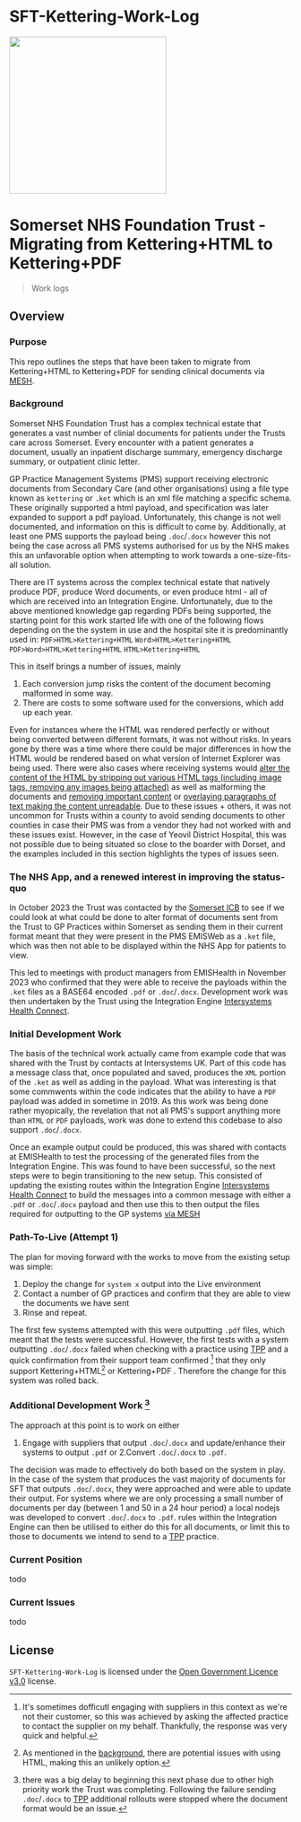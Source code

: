 # SFT-Kettering-Work-Log

<a href="https://www.somersetft.nhs.uk/">
	<img alttext="Somerset NHS Foundation Trust Logo" src="https://www.somersetft.nhs.uk/wp-content/uploads/2023/08/Somerset-NHS-logo_EPS-FILE_right-alligned-logo-01-e1690903130748-1024x517.jpg" width="280" />
</a>

# Somerset NHS Foundation Trust - Migrating from Kettering+HTML to Kettering+PDF

> Work logs

## Overview

### Purpose

This repo outlines the steps that have been taken to migrate from Kettering+HTML to Kettering+PDF for sending clinical documents via [MESH](https://digital.nhs.uk/services/message-exchange-for-social-care-and-health-mesh).

### Background

Somerset NHS Foundation Trust has a complex technical estate that generates a vast number of clinial documents for patients under the Trusts care across Somerset. Every encounter with a patient generates a document, usually an inpatient discharge summary, emergency discharge summary, or outpatient clinic letter.

GP Practice Management Systems (PMS) support receiving electronic documents from Secondary Care (and other organisations) using a file type known as `kettering` or `.ket` which is an xml file matching a specific schema. These originally supported a html payload, and specification was later expanded to support a pdf payload. Unfortunately, this change is not well documented, and information on this is difficult to come by. Additionally, at least one PMS supports the payload being `.doc`/`.docx` however this not being the case across all PMS systems authorised for us by the NHS makes this an unfavorable option when attempting to work towards a one-size-fits-all solution.

There are IT systems across the complex technical estate that natively produce PDF, produce Word documents, or even produce html - all of which are received into an Integration Engine. Unfortunately, due to the above mentioned knowledge gap regarding PDFs being supported, the starting point for this work started life with one of the following flows depending on the the system in use and the hospital site it is predominantly used in:
`PDF>HTML>Kettering+HTML`
`Word>HTML>Kettering+HTML`
`PDF>Word>HTML>Kettering+HTML`
`HTML>Kettering+HTML`

This in itself brings a number of issues, mainly
1. Each conversion jump risks the content of the document becoming malformed in some way.
2. There are costs to some software used for the conversions, which add up each year.

Even for instances where the HTML was rendered perfectly or without being converted between different formats, it was not without risks. In years gone by there was a time where there could be major differences in how the HTML would be rendered based on what version of Internet Explorer was being used. There were also cases where receiving systems would [alter the content of the HTML by stripping out various HTML tags (including image tags, removing any images being attached)](https://github.com/TauntonandSomersetNHSTrust/ydh-toc-itk3/tree/main?tab=readme-ov-file#removed-images-examples) as well as malforming the documents and [removing important content](https://github.com/TauntonandSomersetNHSTrust/ydh-toc-itk3/tree/main?tab=readme-ov-file#missing-content-examples) or [overlaying paragraphs of text making the content unreadable](https://github.com/TauntonandSomersetNHSTrust/ydh-toc-itk3/tree/main?tab=readme-ov-file#overlapping-paragraph-examples). Due to these issues + others, it was not uncommon for Trusts within a county to avoid sending documents to other counties in case their PMS was from a vendor they had not worked with and these issues exist. However, in the case of Yeovil District Hospital, this was not possible due to being situated so close to the boarder with Dorset, and the examples included in this section highlights the types of issues seen.

### The NHS App, and a renewed interest in improving the status-quo
In October 2023 the Trust was contacted by the [Somerset ICB](https://nhssomerset.nhs.uk/) to see if we could look at what could be done to alter format of documents sent from the Trust to GP Practices within Somerset as sending them in their current format meant that they were present in the PMS EMISWeb as a `.ket` file, which was then not able to be displayed within the NHS App for patients to view.

This led to meetings with product managers from EMISHealth in November 2023 who confirmed that they were able to receive the payloads within the `.ket` files as a BASE64 encoded `.pdf` or `.doc`/`.docx`. Development work was then undertaken by the Trust using the Integration Engine [Intersystems Health Connect](https://www.intersystems.com/uk/products/healthshare/health-connect/).

### Initial Development Work
The basis of the technical work actually came from example code that was shared with the Trust by contacts at Intersystems UK. Part of this code has a message class that, once populated and saved, produces the `XML` portion of the `.ket` as well as adding in the payload. What was interesting is that some commwents within the code indicates that the ability to have a `PDF` payload was added in sometime in 2019. As this work was being done rather myopically, the revelation that not all PMS's support anything more than `HTML` or `PDF` payloads, work was done to extend this codebase to also support `.doc`/`.docx`.

Once an example output could be produced, this was shared with contacts at EMISHealth to test the processing of the generated files from the Integration Engine. This was found to have been successful, so the next steps were to begin transitioning to the new setup. This consisted of updating the existing routes within the Integration Engine [Intersystems Health Connect](https://www.intersystems.com/uk/products/healthshare/health-connect/) to build the messages into a common message with either a `.pdf` or `.doc`/`.docx` payload and then use this to then output the files required for outputting to the GP systems [via MESH](https://digital.nhs.uk/services/message-exchange-for-social-care-and-health-mesh)

### Path-To-Live (Attempt 1)
The plan for moving forward with the works to move from the existing setup was simple:
1. Deploy the change for `system x` output into the Live environment
2. Contact a number of GP practices and confirm that they are able to view the documents we have sent
3. Rinse and repeat.

The first few systems attempted with this were outputting `.pdf` files, which meant that the tests were successful. However, the first tests with a system outputting `.doc`/`.docx` failed when checking with a practice using [TPP](https://en.wikipedia.org/wiki/SystmOne) and a quick confirmation from their support team confirmed [^1] that they only support Kettering+HTML[^2] or Kettering+PDF . Therefore the change for this system was rolled back.
[^1]: It's sometimes dofficutl engaging with suppliers in this context as we're not their customer, so this was achieved by asking the affected practice to contact the supplier on my behalf. Thankfully, the response was very quick and helpful.
[^2]: As mentioned in the [background](https://github.com/NHS-juju/SFT-Kettering-Work-Log/edit/main/README.md#background), there are potential issues with using HTML, making this an unlikely option.

### Additional Development Work [^3]
[^3]: there was a big delay to beginning this next phase due to other high priority work the Trust was completing.
Following the failure sending `.doc`/`.docx` to [TPP](https://en.wikipedia.org/wiki/SystmOne) additional rollouts were stopped where the document format would be an issue.

The approach at this point is to work on either
1. Engage with suppliers that output `.doc`/`.docx` and update/enhance their systems to output `.pdf`
or
2.Convert `.doc`/`.docx` to `.pdf`.

The decision was made to effectively do both based on the system in play. In the case of the system that produces the vast majority of documents for SFT that outputs `.doc`/`.docx`, they were approached and were able to update their output. For systems where we are only processing a small number of documents per day (between 1 and 50 in a 24 hour period) a local nodejs was developed to convert `.doc`/`.docx` to `.pdf`. rules within the Integration Engine can then be utilised to either do this for all documents, or limit this to those to documents we intend to send to a [TPP](https://en.wikipedia.org/wiki/SystmOne) practice.

### Current Position
todo

### Current Issues
todo
## License
`SFT-Kettering-Work-Log` is licensed under the [Open Government Licence v3.0](./LICENSE) license.
